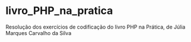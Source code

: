 # livro_PHP_na_pratica
Resolução dos exercícios de codificação do livro PHP na Prática, de Júlia Marques Carvalho da Silva
